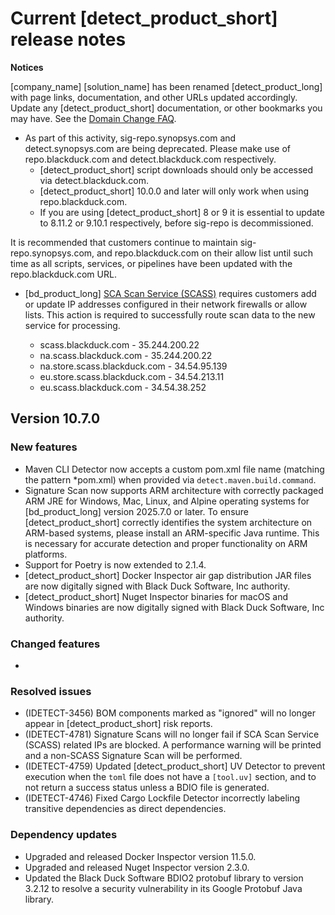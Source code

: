 # Current [detect_product_short] release notes

**Notices**   

[company_name] [solution_name] has been renamed [detect_product_long] with page links, documentation, and other URLs updated accordingly. Update any [detect_product_short] documentation, or other bookmarks you may have. See the [Domain Change FAQ](https://community.blackduck.com/s/article/Black-Duck-Domain-Change-FAQ).
* As part of this activity, sig-repo.synopsys.com and detect.synopsys.com are being deprecated. Please make use of repo.blackduck.com and detect.blackduck.com respectively. 
    * [detect_product_short] script downloads should only be accessed via detect.blackduck.com.
    * [detect_product_short] 10.0.0 and later will only work when using repo.blackduck.com.
    * If you are using [detect_product_short] 8 or 9 it is essential to update to 8.11.2 or 9.10.1 respectively, before sig-repo is decommissioned.   

<note type="note">It is recommended that customers continue to maintain sig-repo.synopsys.com, and repo.blackduck.com on their allow list until such time as all scripts, services, or pipelines have been updated with the repo.blackduck.com URL.</note>

* [bd_product_long] [SCA Scan Service (SCASS)](https://community.blackduck.com/s/question/0D5Uh00000O2ZSYKA3/black-duck-sca-new-ip-address-requirements-for-2025) requires customers add or update IP addresses configured in their network firewalls or allow lists. This action is required to successfully route scan data to the new service for processing.

	* scass.blackduck.com - 35.244.200.22
	* na.scass.blackduck.com - 35.244.200.22
	* na.store.scass.blackduck.com - 34.54.95.139
	* eu.store.scass.blackduck.com - 34.54.213.11
	* eu.scass.blackduck.com - 34.54.38.252

## Version 10.7.0

### New features

* Maven CLI Detector now accepts a custom pom.xml file name (matching the pattern *pom.xml) when provided via `detect.maven.build.command`.  
* Signature Scan now supports ARM architecture with correctly packaged ARM JRE for Windows, Mac, Linux, and Alpine operating systems for [bd_product_long] version 2025.7.0 or later.
  <note type="hint">To ensure [detect_product_short] correctly identifies the system architecture on ARM-based systems, please install an ARM-specific Java runtime. This is necessary for accurate detection and proper functionality on ARM platforms.</note>
* Support for Poetry is now extended to 2.1.4.
* [detect_product_short] Docker Inspector air gap distribution JAR files are now digitally signed with Black Duck Software, Inc authority.
* [detect_product_short] Nuget Inspector binaries for macOS and Windows binaries are now digitally signed with Black Duck Software, Inc authority.

### Changed features

* 

### Resolved issues

* (IDETECT-3456) BOM components marked as "ignored" will no longer appear in [detect_product_short] risk reports.
* (IDETECT-4781) Signature Scans will no longer fail if SCA Scan Service (SCASS) related IPs are blocked. A performance warning will be printed and a non-SCASS Signature Scan will be performed.
* (IDETECT-4759) Updated [detect_product_short] UV Detector to prevent execution when the `toml` file does not have a `[tool.uv]` section, and to not return a success status unless a BDIO file is generated.
* (IDETECT-4746) Fixed Cargo Lockfile Detector incorrectly labeling transitive dependencies as direct dependencies.

### Dependency updates

* Upgraded and released Docker Inspector version 11.5.0.
* Upgraded and released Nuget Inspector version 2.3.0.
* Updated the Black Duck Software BDIO2 protobuf library to version 3.2.12 to resolve a security vulnerability in its Google Protobuf Java library. 

